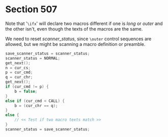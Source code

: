 # Section 507

Note that '`\ifx`' will declare two macros different if one is *long*
or *outer* and the other isn't, even though the texts of the macros are the same.

We need to reset *scanner_status*, since `\outer` control sequences are allowed, but we might be scanning a macro definition or preamble.

```c << Test if two tokens match >>=
save_scanner_status = scanner_status;
scanner_status = NORMAL;
get_next();
n = cur_cs;
p = cur_cmd;
q = cur_chr;
get_next();
if (cur_cmd != p) {
    b = false;
}
else if (cur_cmd < CALL) {
    b = (cur_chr == q);
}
else {
    // << Test if two macro texts match >>
}
scanner_status = save_scanner_status;
```
